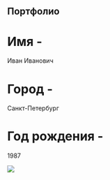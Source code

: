 ## Портфолио

# Имя - 
Иван Иванович
# Город -
Санкт-Петербург
# Год рождения -
1987

<image src=https://i.ytimg.com/vi/-Yf2hfTy-6Q/maxresdefault.jpg>